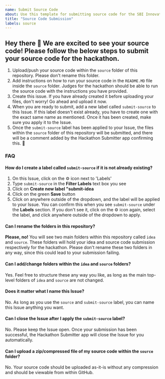 ```yaml
---
name: Submit Source Code
about: Use this template for submitting source code for the SBI Innovate hackathon
title: "Source Code Submission"
labels: source
---
```


## Hey there 👋 We are excited to see your source code! Please follow the below steps to submit your source code for the hackathon.

1. Upload/push your source code within the `source` folder of this repository. Please don't rename this folder.
2. Add instructions on how to run your source code in the `README.MD` file inside the `source` folder. Judges for the hackathon should be able to run the source code with the instructions you have provided. 
2. Create this issue. If you have already created it before uploading your files, don't worry! Go ahead and upload it now.
3. When you are ready to submit, add a new label called `submit-source` to this Issue. If this label doesn't exist already, you have to create one with the exact same name as mentioned. Once it has been created, make sure you apply it to the Issue.
4. Once the `submit-source` label has been applied to your Issue, the files within the `source` folder of this repository will be submitted, and there will be a comment added by the Hackathon Submitter app confirming this. 🎉

### FAQ

#### How do I create a label called `submit-source` if it is not already existing?

1. On this Issue, click on the ⚙️ icon next to 'Labels'
2. Type `submit-source` in the **Filter Labels** text box you see
3. Click on **Create new label "submit-idea** 
4. Click on the green **Save** button
5. Click on anywhere outside of the dropdown, and the label will be applied to your Issue. You can confirm this when you see `submit-source` under the **Labels** section. If you don't see it, click on the ⚙️ icon again, select the label, and click anywhere outside of the dropdown to apply.

#### Can I rename the folders in this repository?

**Please, no!** You will see two main folders within this repository called `idea` and `source`. These folders will hold your idea and source code submission respectively for the hackathon. Please don't rename these two folders in any way, since this could lead to your submission failing. 

#### Can I add/change folders within the `idea` and `source` folders?

Yes. Feel free to structure these any way you like, as long as the main top-level folders of `idea` and `source` are not changed. 

#### Does it matter what I name this Issue?

No. As long as you use the `source` and `submit-source` label, you can name this Issue anything you want.

#### Can I close the Issue after I apply the `submit-source` label?

No. Please keep the Issue open. Once your submission has been successful, the Hackathon Submitter app will close the Issue for you automatically.

#### Can I upload a zip/compressed file of my source code within the `source` folder?

No. Your source code should be uploaded as-it-is without any compression and should be viewable from within GitHub.

